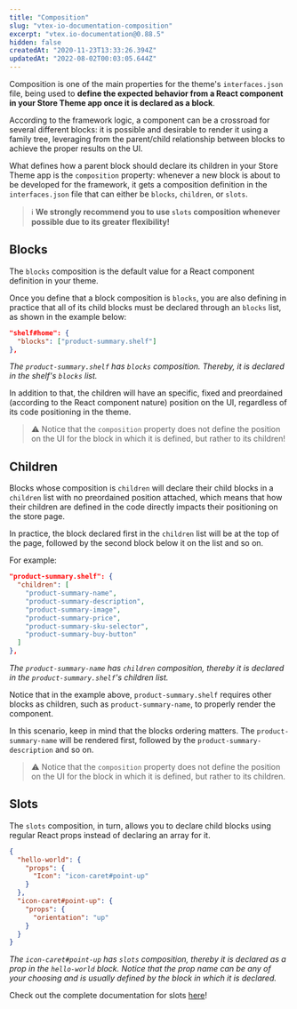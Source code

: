 ```yaml
---
title: "Composition"
slug: "vtex-io-documentation-composition"
excerpt: "vtex.io-documentation@0.88.5"
hidden: false
createdAt: "2020-11-23T13:33:26.394Z"
updatedAt: "2022-08-02T00:03:05.644Z"
---
```

Composition is one of the main properties for the theme's `interfaces.json` file, being used to **define the expected behavior from a React component in your Store Theme app once it is declared as a block**.

According to the framework logic, a component can be a crossroad for several different blocks: it is possible and desirable to render it using a family tree, leveraging from the parent/child relationship between blocks to achieve the proper results on the UI. 

What defines how a parent block should declare its children in your Store Theme app is the `composition` property: whenever a new block is about to be developed for the framework, it gets a composition definition in the `interfaces.json` file that can either be `blocks`, `children`, or `slots`.

> ℹ️ **We strongly recommend you to use `slots` composition whenever possible due to its greater flexibility!**

## Blocks

The `blocks` composition is the default value for a React component definition in your theme. 

Once you define that a block composition is `blocks`, you are also defining in practice that all of its child blocks must be declared through an `blocks` list, as shown in the example below:

```json
"shelf#home": {
  "blocks": ["product-summary.shelf"]
},
```
*The `product-summary.shelf` has `blocks` composition. Thereby, it is declared in the shelf's `blocks` list.*

In addition to that, the children will have an specific, fixed and preordained (according to the React component nature) position on the UI, regardless of its code positioning in the theme.

>⚠️ Notice that the `composition` property does not define the position on the UI for the block in which it is defined, but rather to its children!

## Children

Blocks whose composition is `children` will declare their child blocks in a `children` list with no preordained position attached, which means that how their children are defined in the code directly impacts their positioning on the store page.

In practice, the block declared first in the `children` list will be at the top of the page, followed by the second block below it on the list and so on.

For example:

```json
"product-summary.shelf": {
  "children": [
    "product-summary-name",
    "product-summary-description",
    "product-summary-image",
    "product-summary-price",
    "product-summary-sku-selector",
    "product-summary-buy-button"
  ]
},
```
*The `product-summary-name` has `children` composition, thereby it is declared in the `product-summary.shelf`'s children list.*

Notice that in the example above, `product-summary.shelf` requires other blocks as children, such as `product-summary-name`, to properly render the component. 

In this scenario, keep in mind that the blocks ordering matters. The `product-summary-name` will be rendered first, followed by the `product-summary-description` and so on.

>⚠️ Notice that the `composition` property does not define the position on the UI for the block in which it is defined, but rather to its children.

## Slots

The `slots` composition, in turn, allows you to declare child blocks using regular React props instead of declaring an array for it. 

```json
{
  "hello-world": {
    "props": {
      "Icon": "icon-caret#point-up"
    }
  },
  "icon-caret#point-up": {
    "props": {
      "orientation": "up"
    }
  }
}
```
*The `icon-caret#point-up` has `slots` composition, thereby it is declared as a prop in the `hello-world` block. Notice that the prop name can be any of your choosing and is usually defined by the block in which it is declared.*

Check out the complete documentation for slots [here](https://developers.vtex.com/vtex-developer-docs/docs/vtex-io-documentation-slots/)!
